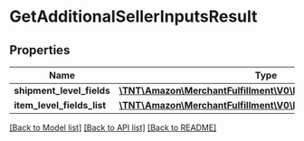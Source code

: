 # GetAdditionalSellerInputsResult

## Properties
Name | Type | Description | Notes
------------ | ------------- | ------------- | -------------
**shipment_level_fields** | [**\TNT\Amazon\MerchantFulfillment\V0\Model\AdditionalInputsList**](AdditionalInputsList.md) |  | [optional] 
**item_level_fields_list** | [**\TNT\Amazon\MerchantFulfillment\V0\Model\ItemLevelFieldsList**](ItemLevelFieldsList.md) |  | [optional] 

[[Back to Model list]](../README.md#documentation-for-models) [[Back to API list]](../README.md#documentation-for-api-endpoints) [[Back to README]](../README.md)


